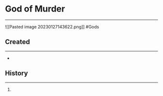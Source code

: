 # God of Murder
---
![[Pasted image 20230127143622.png]]
#Gods 
## Created
---
-  

## History
---
1. 
